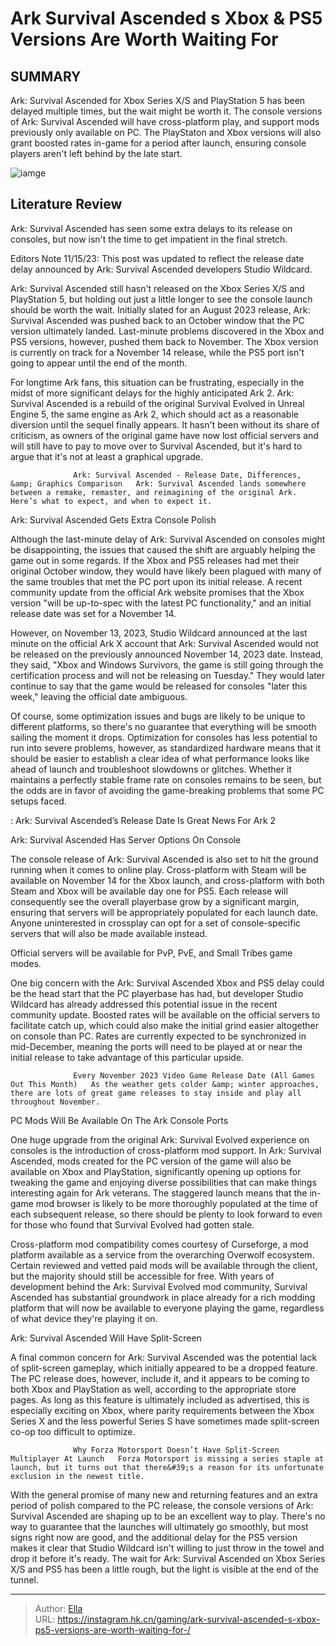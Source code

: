 # Ark Survival Ascended s Xbox &amp; PS5 Versions Are Worth Waiting For 


## SUMMARY 



  Ark: Survival Ascended for Xbox Series X/S and PlayStation 5 has been delayed multiple times, but the wait might be worth it.   The console versions of Ark: Survival Ascended will have cross-platform play, and support mods previously only available on PC.   The PlayStaton and Xbox versions will also grant boosted rates in-game for a period after launch, ensuring console players aren&#39;t left behind by the late start.  

![iamge](https://static1.srcdn.com/wordpress/wp-content/uploads/2023/11/ark-survival-ascended-s-xbox-ps5-versions-are-worth-waiting-for.jpg)

## Literature Review

Ark: Survival Ascended has seen some extra delays to its release on consoles, but now isn&#39;t the time to get impatient in the final stretch.






Editors Note 11/15/23: This post was updated to reflect the release date delay announced by Ark: Survival Ascended developers Studio Wildcard. 







Ark: Survival Ascended still hasn&#39;t released on the Xbox Series X/S and PlayStation 5, but holding out just a little longer to see the console launch should be worth the wait. Initially slated for an August 2023 release, Ark: Survival Ascended was pushed back to an October window that the PC version ultimately landed. Last-minute problems discovered in the Xbox and PS5 versions, however, pushed them back to November. The Xbox version is currently on track for a November 14 release, while the PS5 port isn&#39;t going to appear until the end of the month.

For longtime Ark fans, this situation can be frustrating, especially in the midst of more significant delays for the highly anticipated Ark 2. Ark: Survival Ascended is a rebuild of the original Survival Evolved in Unreal Engine 5, the same engine as Ark 2, which should act as a reasonable diversion until the sequel finally appears. It hasn&#39;t been without its share of criticism, as owners of the original game have now lost official servers and will still have to pay to move over to Survival Ascended, but it&#39;s hard to argue that it&#39;s not at least a graphical upgrade.




                  Ark: Survival Ascended - Release Date, Differences, &amp; Graphics Comparison   Ark: Survival Ascended lands somewhere between a remake, remaster, and reimagining of the original Ark. Here’s what to expect, and when to expect it.   


 Ark: Survival Ascended Gets Extra Console Polish 
         

Although the last-minute delay of Ark: Survival Ascended on consoles might be disappointing, the issues that caused the shift are arguably helping the game out in some regards. If the Xbox and PS5 releases had met their original October window, they would have likely been plagued with many of the same troubles that met the PC port upon its initial release. A recent community update from the official Ark website promises that the Xbox version &#34;will be up-to-spec with the latest PC functionality,&#34; and an initial release date was set for a November 14. 




However, on November 13, 2023, Studio Wildcard announced at the last minute on the official Ark X account that Ark: Survival Ascended would not be released on the previously announced November 14, 2023 date. Instead, they said, &#34;Xbox and Windows Survivors, the game is still going through the certification process and will not be releasing on Tuesday.&#34; They would later continue to say that the game would be released for consoles &#34;later this week,&#34; leaving the official date ambiguous. 


 

Of course, some optimization issues and bugs are likely to be unique to different platforms, so there&#39;s no guarantee that everything will be smooth sailing the moment it drops. Optimization for consoles has less potential to run into severe problems, however, as standardized hardware means that it should be easier to establish a clear idea of what performance looks like ahead of launch and troubleshoot slowdowns or glitches. Whether it maintains a perfectly stable frame rate on consoles remains to be seen, but the odds are in favor of avoiding the game-breaking problems that some PC setups faced.




 : Ark: Survival Ascended’s Release Date Is Great News For Ark 2



 Ark: Survival Ascended Has Server Options On Console 
          

The console release of Ark: Survival Ascended is also set to hit the ground running when it comes to online play. Cross-platform with Steam will be available on November 14 for the Xbox launch, and cross-platform with both Steam and Xbox will be available day one for PS5. Each release will consequently see the overall playerbase grow by a significant margin, ensuring that servers will be appropriately populated for each launch date. Anyone uninterested in crossplay can opt for a set of console-specific servers that will also be made available instead.



Official servers will be available for PvP, PvE, and Small Tribes game modes.







One big concern with the Ark: Survival Ascended Xbox and PS5 delay could be the head start that the PC playerbase has had, but developer Studio Wildcard has already addressed this potential issue in the recent community update. Boosted rates will be available on the official servers to facilitate catch up, which could also make the initial grind easier altogether on console than PC. Rates are currently expected to be synchronized in mid-December, meaning the ports will need to be played at or near the initial release to take advantage of this particular upside.

                  Every November 2023 Video Game Release Date (All Games Out This Month)   As the weather gets colder &amp; winter approaches, there are lots of great game releases to stay inside and play all throughout November.    



 PC Mods Will Be Available On The Ark Console Ports 
          




One huge upgrade from the original Ark: Survival Evolved experience on consoles is the introduction of cross-platform mod support. In Ark: Survival Ascended, mods created for the PC version of the game will also be available on Xbox and PlayStation, significantly opening up options for tweaking the game and enjoying diverse possibilities that can make things interesting again for Ark veterans. The staggered launch means that the in-game mod browser is likely to be more thoroughly populated at the time of each subsequent release, so there should be plenty to look forward to even for those who found that Survival Evolved had gotten stale.

Cross-platform mod compatibility comes courtesy of Curseforge, a mod platform available as a service from the overarching Overwolf ecosystem. Certain reviewed and vetted paid mods will be available through the client, but the majority should still be accessible for free. With years of development behind the Ark: Survival Evolved mod community, Survival Ascended has substantial groundwork in place already for a rich modding platform that will now be available to everyone playing the game, regardless of what device they&#39;re playing it on.






 Ark: Survival Ascended Will Have Split-Screen 
          

A final common concern for Ark: Survival Ascended was the potential lack of split-screen gameplay, which initially appeared to be a dropped feature. The PC release does, however, include it, and it appears to be coming to both Xbox and PlayStation as well, according to the appropriate store pages. As long as this feature is ultimately included as advertised, this is especially exciting on Xbox, where parity requirements between the Xbox Series X and the less powerful Series S have sometimes made split-screen co-op too difficult to optimize.

                  Why Forza Motorsport Doesn’t Have Split-Screen Multiplayer At Launch   Forza Motorsport is missing a series staple at launch, but it turns out that there&#39;s a reason for its unfortunate exclusion in the newest title.   




With the general promise of many new and returning features and an extra period of polish compared to the PC release, the console versions of Ark: Survival Ascended are shaping up to be an excellent way to play. There&#39;s no way to guarantee that the launches will ultimately go smoothly, but most signs right now are good, and the additional delay for the PS5 version makes it clear that Studio Wildcard isn&#39;t willing to just throw in the towel and drop it before it&#39;s ready. The wait for Ark: Survival Ascended on Xbox Series X/S and PS5 has been a little rough, but the light is visible at the end of the tunnel.



---

> Author: [Ella](https://instagram.hk.cn/)  
> URL: https://instagram.hk.cn/gaming/ark-survival-ascended-s-xbox-ps5-versions-are-worth-waiting-for-/  

